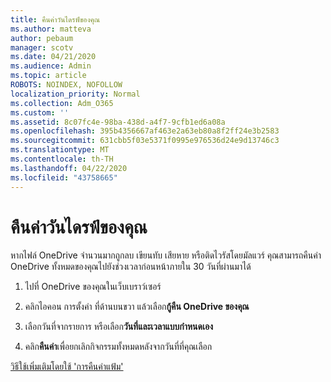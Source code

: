 ```yaml
---
title: คืนค่าวันไดรฟ์ของคุณ
ms.author: matteva
author: pebaum
manager: scotv
ms.date: 04/21/2020
ms.audience: Admin
ms.topic: article
ROBOTS: NOINDEX, NOFOLLOW
localization_priority: Normal
ms.collection: Adm_O365
ms.custom: ''
ms.assetid: 8c07fc4e-98ba-438d-a4f7-9cfb1ed6a08a
ms.openlocfilehash: 395b4356667af463e2a63eb80a8f2ff24e3b2583
ms.sourcegitcommit: 631cbb5f03e5371f0995e976536d24e9d13746c3
ms.translationtype: MT
ms.contentlocale: th-TH
ms.lasthandoff: 04/22/2020
ms.locfileid: "43758665"
---
```

# <a name="restore-your-onedrive"></a>คืนค่าวันไดรฟ์ของคุณ

หากไฟล์ OneDrive จํานวนมากถูกลบ เขียนทับ เสียหาย หรือติดไวรัสโดยมัลแวร์ คุณสามารถคืนค่า OneDrive ทั้งหมดของคุณไปยังช่วงเวลาก่อนหน้าภายใน 30 วันที่ผ่านมาได้
  
1. ไปที่ OneDrive ของคุณในเว็บเบราว์เซอร์
    
2. คลิกไอคอน การตั้งค่า ที่ด้านบนขวา แล้วเลือก**กู้คืน OneDrive ของคุณ**
    
3. เลือกวันที่จากรายการ หรือเลือก**วันที่และเวลาแบบกําหนดเอง**
    
4. คลิก**คืนค่า**เพื่อยกเลิกกิจกรรมทั้งหมดหลังจากวันที่ที่คุณเลือก 
    
[วิธีใช้เพิ่มเติมโดยใช้ 'การคืนค่าแฟ้ม'](https://go.microsoft.com/fwlink/?linkid=872874)
  

